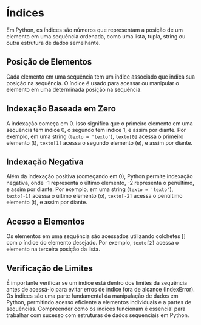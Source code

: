 # Índices

Em Python, os índices são números que representam a posição de um elemento em uma sequência ordenada, como uma lista, tupla, string ou outra estrutura de dados semelhante.

## Posição de Elementos
Cada elemento em uma sequência tem um índice associado que indica sua posição na sequência.
O índice é usado para acessar ou manipular o elemento em uma determinada posição na sequência.

## Indexação Baseada em Zero
A indexação começa em 0. Isso significa que o primeiro elemento em uma sequência tem índice 0, o segundo tem índice 1, e assim por diante.
Por exemplo, em uma string (```texto = 'texto'```), ```texto[0]``` acessa o primeiro elemento (t), ```texto[1]``` acessa o segundo elemento (e), e assim por diante.

## Indexação Negativa
Além da indexação positiva (começando em 0), Python permite indexação negativa, onde -1 representa o último elemento, -2 representa o penúltimo, e assim por diante.
Por exemplo, em uma string (```texto = 'texto'```), ```texto[-1]``` acessa o último elemento (o), ```texto[-2]``` acessa o penúltimo elemento (t), e assim por diante.

## Acesso a Elementos
Os elementos em uma sequência são acessados utilizando colchetes [] com o índice do elemento desejado.
Por exemplo, ```texto[2]``` acessa o elemento na terceira posição da lista.

## Verificação de Limites
É importante verificar se um índice está dentro dos limites da sequência antes de acessá-lo para evitar erros de índice fora de alcance (IndexError).
Os índices são uma parte fundamental da manipulação de dados em Python, permitindo acesso eficiente a elementos individuais e a partes de sequências. Compreender como os índices funcionam é essencial para trabalhar com sucesso com estruturas de dados sequenciais em Python.